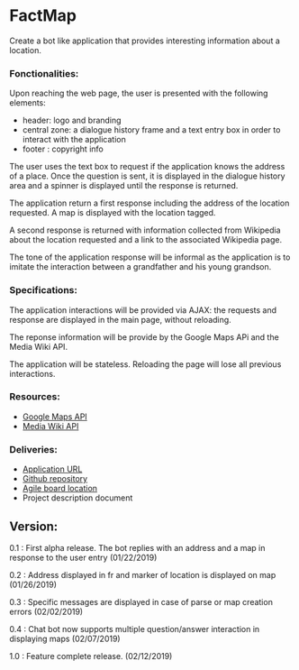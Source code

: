 # FactMap

Create a bot like application that provides interesting information about a 
location.


### Fonctionalities:

Upon reaching the web page, the user is presented with the following 
elements:

   - header: logo and branding
   - central zone: a dialogue history frame and a text entry box in order to 
   interact with the application
   - footer : copyright info

The user uses the text box to request if the application knows the address 
of a place. Once the question is sent, it is displayed in the dialogue 
history area and a spinner is displayed until the response is returned.

The application return a first response including the address of the location 
requested. A map is displayed with the location tagged.

A second response is returned with information collected from Wikipedia about 
the location requested and a link to the associated Wikipedia page.

The tone of the application response will be informal as the application is 
to imitate the interaction between a grandfather and his young grandson.


### Specifications:

The application interactions will be provided via AJAX: the requests and 
response are displayed in the main page, without reloading.

The reponse information will be provide by the Google Maps APi and the Media 
Wiki API.

The application will be stateless. Reloading the page will lose all previous 
interactions.


### Resources:

 - [Google Maps API](https://developers.google.com/maps/documentation/)
 - [Media Wiki API](https://www.mediawiki.org/wiki/API:Main_page)
 

### Deliveries:


 - [Application URL](https://fact-map.herokuapp.com/)
 - [Github repository](https://github.com/slesouef/FactMap)
 - [Agile board location](https://trello.com/b/f5wgDaC1/factmap)
 - Project description document
 
 ## Version:
 
 0.1 : First alpha release. The bot replies with an address and a map in 
 response to the user entry (01/22/2019)
 
 0.2 : Address displayed in fr and marker of location 
 is displayed on map (01/26/2019)
 
 0.3 : Specific messages are displayed in case of parse or map creation 
 errors (02/02/2019)
 
 0.4 : Chat bot now supports multiple question/answer interaction in 
 displaying maps (02/07/2019)
 
 1.0 : Feature complete release. (02/12/2019)